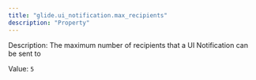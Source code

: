 ```yaml
---
title: "glide.ui_notification.max_recipients"
description: "Property"
---
```


Description: The maximum number of recipients that a UI Notification can be sent to

Value: `5`